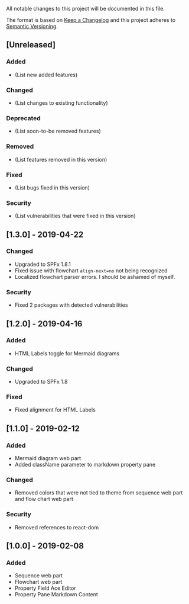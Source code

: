 All notable changes to this project will be documented in this file.

The format is based on [Keep a Changelog](http://keepachangelog.com/en/1.0.0/)
and this project adheres to [Semantic Versioning](http://semver.org/spec/v2.0.0.html).

## [Unreleased]

### Added

- (List new added features)

### Changed

- (List changes to existing functionality)

### Deprecated

- (List soon-to-be removed features)

### Removed

- (List features removed in this version)

### Fixed

- (List bugs fixed in this version)

### Security

- (List vulnerabilities that were fixed in this version)

## [1.3.0] - 2019-04-22

### Changed

- Upgraded to SPFx 1.8.1
- Fixed issue with flowchart `align-next=no` not being recognized
- Localized flowchart parser errors. I should be ashamed of myself.

### Security

- Fixed 2 packages with detected vulnerabilities


## [1.2.0] - 2019-04-16

### Added

- HTML Labels toggle for Mermaid diagrams

### Changed

- Upgraded to SPFx 1.8

### Fixed

- Fixed alignment for HTML Labels


## [1.1.0] - 2019-02-12

### Added

- Mermaid diagram web part
- Added className parameter to markdown property pane

### Changed

- Removed colors that were not tied to theme from sequence web part and flow chart web part

### Security

- Removed references to react-dom

## [1.0.0] - 2019-02-08

### Added

- Sequence web part
- Flowchart web part
- Property Field Ace Editor
- Property Pane Markdown Content
